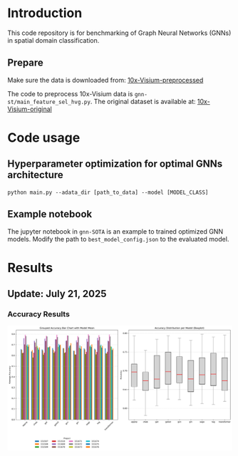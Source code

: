 # Introduction
This code repository is for benchmarking of Graph Neural Networks (GNNs) in spatial domain classification.
## Prepare
Make sure the data is downloaded from: [10x-Visium-preprocessed](https://drive.google.com/drive/folders/1BITQuzSGme2mEDXMgkY7zxes8S6Yrp7x?usp=sharing) 

The code to preprocess 10x-Visium data is `gnn-st/main_feature_sel_hvg.py`. The original dataset is available at: [10x-Visium-original](https://figshare.com/articles/dataset/10x_visium_datasets/22548901)

# Code usage
## Hyperparameter optimization for optimal GNNs architecture
```
python main.py --adata_dir [path_to_data] --model [MODEL_CLASS]
```
## Example notebook
The jupyter notebook in `gnn-SOTA` is an example to trained optimized GNN models. Modify the path to `best_model_config.json` to the evaluated model.

# Results
## Update: July 21, 2025
### Accuracy Results
![Accuracy Results](https://github.com/namnguyen0510/graphnn-spatial-transcriptomic/raw/main/assets/accuracy_combined_plot.png)


